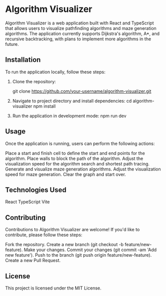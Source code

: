 # Algorithm Visualizer

Algorithm Visualizer is a web application built with React and TypeScript that allows users to visualize pathfinding algorithms and maze generation algorithms. The application currently supports Dijkstra's algorithm, A*, and recursive backtracking, with plans to implement more algorithms in the future.

## Installation

To run the application locally, follow these steps:

1. Clone the repository:

   git clone https://github.com/your-username/algorithm-visualizer.git

2. Navigate to project directory and install dependencies:
   cd algorithm-visualizer
   npm install

4. Run the application in development mode:
    npm run dev

## Usage
Once the application is running, users can perform the following actions:

Place a start and finish cell to define the start and end points for the algorithm.
Place walls to block the path of the algorithm.
Adjust the visualization speed for the algorithm search and shortest path tracing.
Generate and visualize maze generation algorithms.
Adjust the visualization speed for maze generation.
Clear the graph and start over.

## Technologies Used
React
TypeScript
Vite

## Contributing
Contributions to Algorithm Visualizer are welcome! If you'd like to contribute, please follow these steps:

Fork the repository.
Create a new branch (git checkout -b feature/new-feature).
Make your changes.
Commit your changes (git commit -am 'Add new feature').
Push to the branch (git push origin feature/new-feature).
Create a new Pull Request.


## License
This project is licensed under the MIT License.
